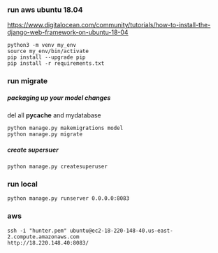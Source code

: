 
### run aws ubuntu 18.04
https://www.digitalocean.com/community/tutorials/how-to-install-the-django-web-framework-on-ubuntu-18-04

```
python3 -m venv my_env
source my_env/bin/activate
pip install --upgrade pip
pip install -r requirements.txt
```

### run migrate
##### packaging up your model changes
del all __pycache__ and mydatabase
```
python manage.py makemigrations model
python manage.py migrate
```

##### create supersuer
```
python manage.py createsuperuser
```

### run local
```
python manage.py runserver 0.0.0.0:8083
```

### aws 
```
ssh -i "hunter.pem" ubuntu@ec2-18-220-148-40.us-east-2.compute.amazonaws.com
http://18.220.148.40:8083/
```

